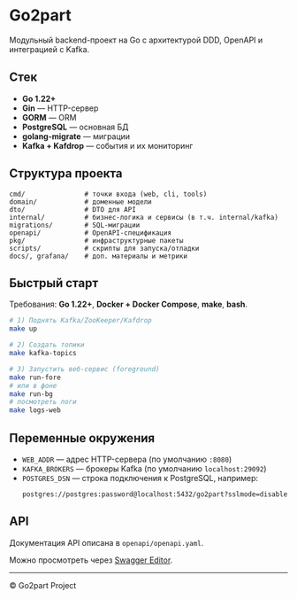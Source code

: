 # Go2part

Модульный backend-проект на Go с архитектурой DDD, OpenAPI и интеграцией с Kafka.

## Стек

- **Go 1.22+**
- **Gin** — HTTP-сервер
- **GORM** — ORM
- **PostgreSQL** — основная БД
- **golang-migrate** — миграции
- **Kafka + Kafdrop** — события и их мониторинг

## Структура проекта

```
cmd/               # точки входа (web, cli, tools)
domain/            # доменные модели
dto/               # DTO для API
internal/          # бизнес-логика и сервисы (в т.ч. internal/kafka)
migrations/        # SQL-миграции
openapi/           # OpenAPI-спецификация
pkg/               # инфраструктурные пакеты
scripts/           # скрипты для запуска/отладки
docs/, grafana/    # доп. материалы и метрики
```

## Быстрый старт

Требования: **Go 1.22+**, **Docker + Docker Compose**, **make**, **bash**.

```bash
# 1) Поднять Kafka/ZooKeeper/Kafdrop
make up

# 2) Создать топики
make kafka-topics

# 3) Запустить веб-сервис (foreground)
make run-fore
# или в фоне
make run-bg
# посмотреть логи
make logs-web
```

## Переменные окружения

- `WEB_ADDR` — адрес HTTP-сервера (по умолчанию `:8080`)
- `KAFKA_BROKERS` — брокеры Kafka (по умолчанию `localhost:29092`)
- `POSTGRES_DSN` — строка подключения к PostgreSQL, например:
  ```
  postgres://postgres:password@localhost:5432/go2part?sslmode=disable
  ```

## API

Документация API описана в `openapi/openapi.yaml`.

Можно просмотреть через [Swagger Editor](https://editor.swagger.io/).

---

© Go2part Project
